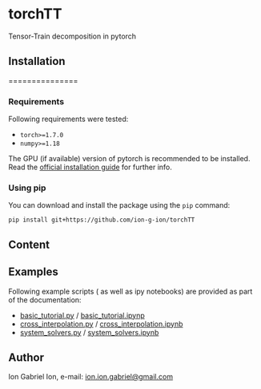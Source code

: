 # torchTT
Tensor-Train decomposition in pytorch

## Installation
===============
### Requirements
Following requirements were tested:

- `torch>=1.7.0`
- `numpy>=1.18`

The GPU (if available) version of pytorch is recommended to be installed. Read the [official installation guide](https://pytorch.org/get-started/locally/) for further info.
### Using pip
You can download and install the package using the `pip` command:

```
pip install git+https://github.com/ion-g-ion/torchTT
```

## Content

## Examples
Following example scripts ( as well as ipy notebooks) are provided as part of the documentation:

 * [basic_tutorial.py](examples/basic_tutorial.py) / [basic_tutorial.ipynp](examples/basic_tutorial.ipynb)
 * [cross_interpolation.py](examples/cross_interpolation.py) / [cross_interpolation.ipynb](examples/cross_interpolation.ipynb)
 * [system_solvers.py](examples/system_solvers.py) / [system_solvers.ipynb](examples/system_solvers.ipynb)

## Author 
Ion Gabriel Ion, e-mail: ion.ion.gabriel@gmail.com
